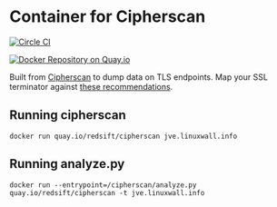 # Container for Cipherscan

[![Circle CI](https://circleci.com/gh/Redsift/cipherscan.svg?style=svg)](https://circleci.com/gh/Redsift/cipherscan)

[![Docker Repository on Quay.io](https://quay.io/repository/redsift/cipherscan/status "Docker Repository on Quay.io")](https://quay.io/repository/redsift/cipherscan)

Built from [Cipherscan](https://github.com/jvehent/cipherscan) to dump data on TLS endpoints. Map your SSL terminator against [these recommendations](https://wiki.mozilla.org/Security/Server_Side_TLS).

## Running cipherscan

`docker run quay.io/redsift/cipherscan jve.linuxwall.info`

## Running analyze.py

`docker run --entrypoint=/cipherscan/analyze.py quay.io/redsift/cipherscan -t jve.linuxwall.info`
